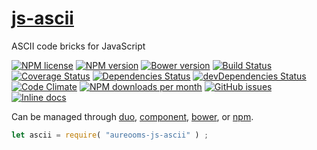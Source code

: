 [js-ascii](http://aureooms.github.io/js-ascii)
==

ASCII code bricks for JavaScript

[![NPM license](http://img.shields.io/npm/l/aureooms-js-ascii.svg?style=flat)](https://raw.githubusercontent.com/aureooms/js-ascii/master/LICENSE)
[![NPM version](http://img.shields.io/npm/v/aureooms-js-ascii.svg?style=flat)](https://www.npmjs.org/package/aureooms-js-ascii)
[![Bower version](http://img.shields.io/bower/v/aureooms-js-ascii.svg?style=flat)](http://bower.io/search/?q=aureooms-js-ascii)
[![Build Status](http://img.shields.io/travis/aureooms/js-ascii.svg?style=flat)](https://travis-ci.org/aureooms/js-ascii)
[![Coverage Status](http://img.shields.io/coveralls/aureooms/js-ascii.svg?style=flat)](https://coveralls.io/r/aureooms/js-ascii)
[![Dependencies Status](http://img.shields.io/david/aureooms/js-ascii.svg?style=flat)](https://david-dm.org/aureooms/js-ascii#info=dependencies)
[![devDependencies Status](http://img.shields.io/david/dev/aureooms/js-ascii.svg?style=flat)](https://david-dm.org/aureooms/js-ascii#info=devDependencies)
[![Code Climate](http://img.shields.io/codeclimate/github/aureooms/js-ascii.svg?style=flat)](https://codeclimate.com/github/aureooms/js-ascii)
[![NPM downloads per month](http://img.shields.io/npm/dm/aureooms-js-ascii.svg?style=flat)](https://www.npmjs.org/package/aureooms-js-ascii)
[![GitHub issues](http://img.shields.io/github/issues/aureooms/js-ascii.svg?style=flat)](https://github.com/aureooms/js-ascii/issues)
[![Inline docs](http://inch-ci.org/github/aureooms/js-ascii.svg?branch=master&style=shields)](http://inch-ci.org/github/aureooms/js-ascii)

Can be managed through [duo](https://github.com/duojs/duo),
[component](https://github.com/componentjs/component),
[bower](https://github.com/bower/bower), or
[npm](https://github.com/npm/npm).

```js
let ascii = require( "aureooms-js-ascii" ) ;
```